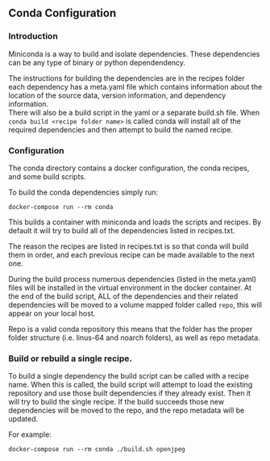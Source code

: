## Conda Configuration

### Introduction
Miniconda is a way to build and isolate dependencies.  These dependencies can be any type of binary or python dependendency.

The instructions for building the dependencies are in the recipes folder each dependency has a meta.yaml file which
contains information about the location of the source data, version information, and dependency information.  
There will also be a build script in the yaml or a separate build.sh file.  When `conda build <recipe folder name>`
is called conda will install all of the required dependencies and then attempt to build the named recipe. 

### Configuration
The conda directory contains a docker configuration, the conda recipes, and some build scripts. 

To build the conda dependencies simply run:
```
docker-compose run --rm conda
```
This builds a container with miniconda and loads the scripts and recipes.  By default it will try to build all of the
dependencies listed in recipes.txt.  

The reason the recipes are listed in recipes.txt is so that conda will build them in order, and each previous
recipe can be made available to the next one.

During the build process numerous dependencies (listed in the meta.yaml) files
will be installed in the virtual environment in the docker container.  At the end of the build script, ALL of the
dependencies and their related dependencies will be moved to a volume mapped folder called `repo`, this will appear on your local host.

Repo is a valid conda repository this means that the folder has the proper folder structure (i.e. linus-64 and noarch folders),
as well as repo metadata.  

### Build or rebuild a single recipe.

To build a single dependency the build script can be called with a recipe name.  When this is called, the build 
script will attempt to load the existing repository and use those built dependencies if they already exist.  Then 
it will try to build the single recipe.  If the build succeeds those new dependencies will be moved to the repo, 
and the repo metadata will be updated. 

For example:
```
docker-compose run --rm conda ./build.sh openjpeg
```
